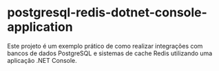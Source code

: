 # postgresql-redis-dotnet-console-application
Este projeto é um exemplo prático de como realizar integrações com bancos de dados PostgreSQL e sistemas de cache Redis utilizando uma aplicação .NET Console.
